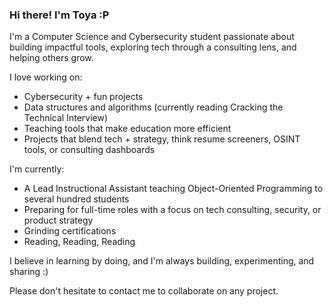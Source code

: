 ### Hi there! I'm Toya :P

I'm a Computer Science and Cybersecurity student passionate about building impactful tools, exploring tech through a consulting lens, and helping others grow.

I love working on:
- Cybersecurity + fun projects
- Data structures and algorithms (currently reading Cracking the Technical Interview)
- Teaching tools that make education more efficient 
- Projects that blend tech + strategy, think resume screeners, OSINT tools, or consulting dashboards

I'm currently:
- A Lead Instructional Assistant teaching Object-Oriented Programming to several hundred students 
- Preparing for full-time roles with a focus on tech consulting, security, or product strategy
- Grinding certifications
- Reading, Reading, Reading

I believe in learning by doing, and I'm always building, experimenting, and sharing :)

Please don't hesitate to contact me to collaborate on any project.
